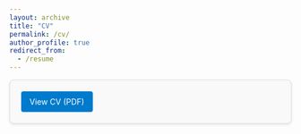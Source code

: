 ```yaml
---
layout: archive
title: "CV"
permalink: /cv/
author_profile: true
redirect_from:
  - /resume
---
```

<div style="border: 1px solid #ddd; border-radius: 8px; padding: 20px; background-color: #f9f9f9; box-shadow: 0 2px 4px rgba(0,0,0,0.1);">
  <a href="https://ambicagovind.github.io/files/cv.pdf" target="_blank" style="display: inline-block; background-color: #007acc; color: white; padding: 10px 15px; border-radius: 4px; text-decoration: none;">
    <i class="fas fa-file-pdf"></i> View CV (PDF)
  </a>
</div>


